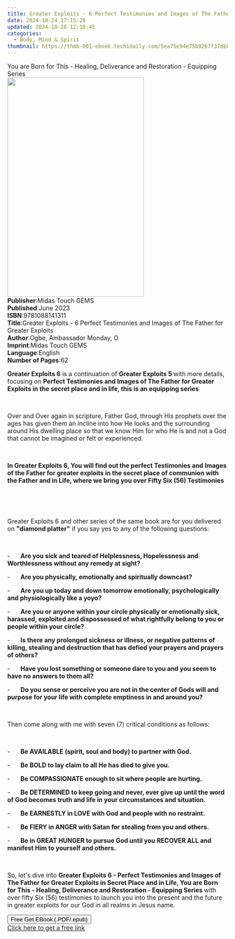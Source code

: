 ```yaml
---
title: Greater Exploits - 6 Perfect Testimonies and Images of The Father for Greater Exploits | Free Book
date: 2024-10-24 17:15:28
updated: 2024-10-26 12:18:45
categories:
  - Body, Mind & Spirit
thumbnail: https://thmb-001-ebook.techidaily.com/5ea75e94e75b9267f37db86ca4909b3b129820c4a775320656bfbd25ce4ab045.jpg
---
```

<main id="book-container">
  <div class="flex flex-col">
    <div class="book-brief flex-1 py-6 px-4 sm:p-6 md:py-10 md:px-8">
      <!-- brief-->
      <div class="book-brief-main">
        You are Born for This - Healing, Deliverance and Restoration - Equipping
        Series
      </div>
    </div>
    <div
      class="book-meta-info flex-1 grid gap-4 col-start-1 col-end-3 row-start-1 sm:mb-6 sm:grid-cols-4 lg:gap-6 lg:col-start-2 lg:row-end-6 lg:row-span-6 lg:mb-0"
    >
      <div
        class="book-meta-info-left place-content-center mt-4 p-4 text-sm leading-6 col-start-2 col-span-2 dark:text-slate-400"
      >
        <img
          class="w-full h-500 object-cover rounded-lg sm:h-255 sm:col-span-2 lg:col-span-full"
          src="https://img-001-ebook.techidaily.com/839e325f9d54ec61ac807df0200ad3a3b26be526d3380993650be352a28dcc06.jpg"
          alt=""
          width="312"
          height="500"
        />
      </div>
      <div
        class="book-meta-info-right mt-2 col-start-1 row-start-2 col-span-3 self-center"
      >
        <!-- meta data  -->
        <div class="flex flex-col px-4 md:px-8">
          <div class="flex-1">
            <strong>Publisher</strong>:<span class="px-2"
              >Midas Touch GEMS</span
            >
          </div>
          <div class="flex-1">
            <strong>Published</strong>:<span class="px-2">June 2023</span>
          </div>
          <div class="flex-1">
            <strong>ISBN</strong>:<span class="px-2">9781088141311</span>
          </div>
          <div class="flex-1">
            <strong>Title</strong>:<span class="px-2"
              >Greater Exploits - 6 Perfect Testimonies and Images of The Father
              for Greater Exploits</span
            >
          </div>
          <div class="flex-1">
            <strong>Author</strong>:<span class="px-2"
              >Ogbe, Ambassador Monday, O</span
            >
          </div>
          <div class="flex-1">
            <strong>Imprint</strong>:<span class="px-2">Midas Touch GEMS</span>
          </div>
          <div class="flex-1">
            <strong>Language</strong>:<span class="px-2">English</span>
          </div>
          <div class="flex-1">
            <strong>Number of Pages</strong>:<span class="px-2">62</span>
          </div>
        </div>
      </div>
    </div>
    <div class="book-description flex-1 py-6 px-4 sm:p-6 md:py-10 md:px-8">
      <div class="book-description-main">
        <div accordion-content="" id="description">
          <p>
            <strong>Greater Exploits 6</strong> is a continuation of
            <strong>Greater Exploits 5 </strong>with more details, focusing on
            <strong
              >Perfect Testimonies and Images of The Father for Greater Exploits
              in the secret place and in life, this is an equipping
              series</strong
            >
          </p>
          <p>&nbsp;</p>
          <p>
            Over and Over again in scripture, Father God, through His prophets
            over the ages has given them an incline into how He looks and the
            surrounding around His dwelling place so that we know Him for who He
            is and not a God that cannot be imagined or felt or experienced.
          </p>
          <p>&nbsp;</p>
          <p>
            <strong
              >In Greater Exploits 6, You will find out the perfect Testimonies
              and Images of the Father for greater exploits in the secret place
              of communion with the Father and in Life, where we bring you over
              Fifty Six (56) Testimonies
            </strong>
          </p>
          <p><br /></p>
          <p>&nbsp;</p>
          <p>
            Greater Exploits 6 and other series of the same book are for you
            delivered on <strong>"diamond platter"</strong> if you say yes to
            any of the following questions:
          </p>
          <p>&nbsp;</p>
          <p>
            -&nbsp;&nbsp;&nbsp;&nbsp;&nbsp;&nbsp;<strong
              >Are you sick and teared of Helplessness, Hopelessness and
              Worthlessness without any remedy at sight?</strong
            >
          </p>
          <p>
            -&nbsp;&nbsp;&nbsp;&nbsp;&nbsp;&nbsp;<strong
              >Are you physically, emotionally and spiritually downcast?</strong
            >
          </p>
          <p>
            -&nbsp;&nbsp;&nbsp;&nbsp;&nbsp;&nbsp;<strong
              >Are you up today and down tomorrow emotionally, psychologically
              and physiologically like a yoyo?</strong
            >
          </p>
          <p>
            -&nbsp;&nbsp;&nbsp;&nbsp;&nbsp;&nbsp;<strong
              >Are you or anyone within your circle physically or emotionally
              sick, harassed, exploited and dispossessed of what rightfully
              belong to you or people within your circle?</strong
            >
          </p>
          <p>
            -&nbsp;&nbsp;&nbsp;&nbsp;&nbsp;&nbsp;<strong
              >Is there any prolonged sickness or illness, or negative patterns
              of killing, stealing and destruction that has defied your prayers
              and prayers of others?</strong
            >
          </p>
          <p>
            -&nbsp;&nbsp;&nbsp;&nbsp;&nbsp;&nbsp;<strong
              >Have you lost something or someone dare to you and you seem to
              have no answers to them all?</strong
            >
          </p>
          <p>
            -&nbsp;&nbsp;&nbsp;&nbsp;&nbsp;&nbsp;<strong
              >Do you sense or perceive you are not in the center of Gods will
              and purpose for your life with complete emptiness in and around
              you?</strong
            >
          </p>
          <p>&nbsp;</p>
          <p>
            Then come along with me with seven (7) critical conditions as
            follows:
          </p>
          <p>&nbsp;</p>
          <p>
            -&nbsp;&nbsp;&nbsp;&nbsp;&nbsp;&nbsp;<strong
              >Be AVAILABLE (spirit, soul and body) to partner with God.</strong
            >
          </p>
          <p>
            -&nbsp;&nbsp;&nbsp;&nbsp;&nbsp;&nbsp;<strong
              >Be BOLD to lay claim to all He has died to give you.</strong
            >
          </p>
          <p>
            -&nbsp;&nbsp;&nbsp;&nbsp;&nbsp;&nbsp;<strong
              >Be COMPASSIONATE enough to sit where people are hurting.</strong
            >
          </p>
          <p>
            -&nbsp;&nbsp;&nbsp;&nbsp;&nbsp;&nbsp;<strong
              >Be DETERMINED to keep going and never, ever give up until the
              word of God becomes truth and life in your circumstances and
              situation.</strong
            >
          </p>
          <p>
            -&nbsp;&nbsp;&nbsp;&nbsp;&nbsp;&nbsp;<strong
              >Be EARNESTLY in LOVE with God and people with no
              restraint.</strong
            >
          </p>
          <p>
            -&nbsp;&nbsp;&nbsp;&nbsp;&nbsp;&nbsp;<strong
              >Be FIERY in ANGER with Satan for stealing from you and
              others.</strong
            >
          </p>
          <p>
            -&nbsp;&nbsp;&nbsp;&nbsp;&nbsp;&nbsp;<strong
              >Be in GREAT HUNGER to pursue God until you RECOVER ALL and
              manifest Him to yourself and others.</strong
            >
          </p>
          <p>&nbsp;</p>
          <p>
            So, let's dive into
            <strong
              >Greater Exploits 6 - Perfect Testimonies and Images of The Father
              for Greater Exploits in Secret Place and in Life, You are Born for
              This - Healing, Deliverance and Restoration - Equipping Series </strong
            >with over fifty Six (56) testimonies to launch you into the present
            and the future in greater exploits for our God in all realms in
            Jesus name.
          </p>
        </div>
        <div class="accordion-fader"></div>
      </div>
    </div>
    <div class="book-excerpts flex-1 py-6 px-4 sm:p-6 md:py-10 md:px-8"></div>
    <div
      class="book-about-author flex-1 py-6 px-4 sm:p-6 md:py-10 md:px-8"
    ></div>
    <div class="book-free-get flex-1 py-6 px-4 sm:p-6 md:py-10 md:px-8">
      <button
        id="btn-free-get"
        class="bg-blue-500 hover:bg-blue-700 text-white font-bold py-2 px-4 rounded"
      >
        Free Get EBook (.PDF/.epub)
      </button>
      <div id="countdown-display" class="px-2 text-lg mt-2"></div>
      <a
        id="free-link"
        class="hidden bg-blue-500 hover:bg-blue-700 text-white font-bold py-2 px-4 rounded"
        href="https://www.ebooks.com/en-us/book/210865175/greater-exploits-6-perfect-testimonies-and-images-of-the-father-for-greater-exploits/ogbe-ambassador-monday-o/"
        target="_blank"
        >Click here to get a free link</a
      >
    </div>
    <script>
      let countdownTime = 0;
      let countdownInterval = null;
      document
        .getElementById('btn-free-get')
        .addEventListener('click', startCountdown);
      function startCountdown() {
        countdownTime = new Date().getTime() + 60000 * 3;
        countdownInterval = setInterval(updateCountdown, 1000);
        document.getElementById('btn-free-get').disabled = true;
        document
          .getElementById('btn-free-get')
          .classList.add('bg-gray-500', 'cursor-not-allowed');
      }
      function updateCountdown() {
        let currentTime = new Date().getTime();
        let timeLeft = countdownTime - currentTime;
        let secondsLeft = Math.floor(timeLeft / 1000);
        document.getElementById('countdown-display').innerHTML =
          `Remaining time: ${secondsLeft} seconds.`;
        if (secondsLeft <= 0) {
          clearInterval(countdownInterval);
          document.getElementById('btn-free-get').classList.add('hidden');
          document.getElementById('free-link').classList.remove('hidden');
          document.getElementById('countdown-display').innerHTML = '';
        }
      }
    </script>
  </div>
</main>
